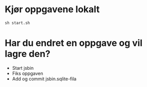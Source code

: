 # Kjør oppgavene lokalt

    sh start.sh

# Har du endret en oppgave og vil lagre den?

- Start jsbin
- Fiks oppgaven
- Add og commit jsbin.sqlite-fila
